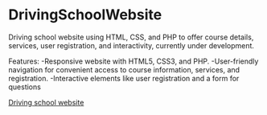 # DrivingSchoolWebsite
Driving school website using HTML, CSS, and PHP to offer course details, services, user registration, and interactivity, currently under development.

Features:
 -Responsive website with HTML5, CSS3, and PHP.
 -User-friendly navigation for convenient access to course information, services, and registration.
 -Interactive elements like user registration and a form for questions

 [Driving school website](https://renetayordanova.github.io/DrivingSchoolWebsite/)
